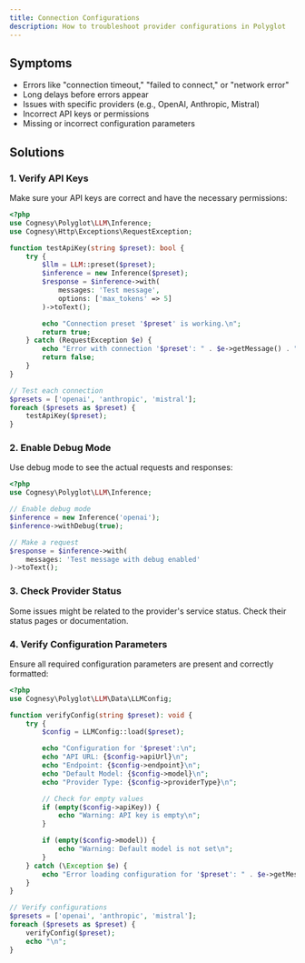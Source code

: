 ```yaml
---
title: Connection Configurations
description: How to troubleshoot provider configurations in Polyglot
---
```


## Symptoms

- Errors like "connection timeout," "failed to connect," or "network error"
- Long delays before errors appear
- Issues with specific providers (e.g., OpenAI, Anthropic, Mistral)
- Incorrect API keys or permissions
- Missing or incorrect configuration parameters


## Solutions

### 1. Verify API Keys

Make sure your API keys are correct and have the necessary permissions:

```php
<?php
use Cognesy\Polyglot\LLM\Inference;
use Cognesy\Http\Exceptions\RequestException;

function testApiKey(string $preset): bool {
    try {
        $llm = LLM::preset($preset);
        $inference = new Inference($preset);
        $response = $inference->with(
            messages: 'Test message',
            options: ['max_tokens' => 5]
        )->toText();

        echo "Connection preset '$preset' is working.\n";
        return true;
    } catch (RequestException $e) {
        echo "Error with connection '$preset': " . $e->getMessage() . "\n";
        return false;
    }
}

// Test each connection
$presets = ['openai', 'anthropic', 'mistral'];
foreach ($presets as $preset) {
    testApiKey($preset);
}
```


### 2. Enable Debug Mode

Use debug mode to see the actual requests and responses:

```php
<?php
use Cognesy\Polyglot\LLM\Inference;

// Enable debug mode
$inference = new Inference('openai');
$inference->withDebug(true);

// Make a request
$response = $inference->with(
    messages: 'Test message with debug enabled'
)->toText();
```



### 3. Check Provider Status

Some issues might be related to the provider's service status. Check their status pages or documentation.



### 4. Verify Configuration Parameters

Ensure all required configuration parameters are present and correctly formatted:

```php
<?php
use Cognesy\Polyglot\LLM\Data\LLMConfig;

function verifyConfig(string $preset): void {
    try {
        $config = LLMConfig::load($preset);

        echo "Configuration for '$preset':\n";
        echo "API URL: {$config->apiUrl}\n";
        echo "Endpoint: {$config->endpoint}\n";
        echo "Default Model: {$config->model}\n";
        echo "Provider Type: {$config->providerType}\n";

        // Check for empty values
        if (empty($config->apiKey)) {
            echo "Warning: API key is empty\n";
        }

        if (empty($config->model)) {
            echo "Warning: Default model is not set\n";
        }
    } catch (\Exception $e) {
        echo "Error loading configuration for '$preset': " . $e->getMessage() . "\n";
    }
}

// Verify configurations
$presets = ['openai', 'anthropic', 'mistral'];
foreach ($presets as $preset) {
    verifyConfig($preset);
    echo "\n";
}
```
